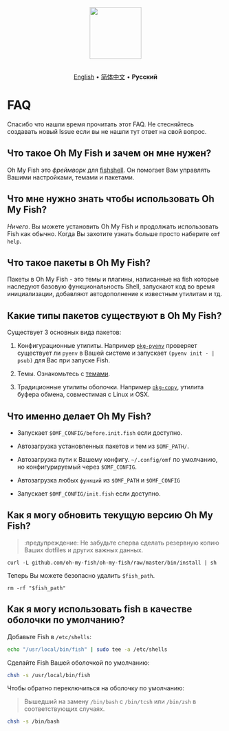 <div align="center">
  <a href="http://github.com/oh-my-fish/oh-my-fish">
    <img width=120px  src="https://cloud.githubusercontent.com/assets/8317250/8510172/f006f0a4-230f-11e5-98b6-5c2e3c87088f.png">
  </a>
</div>

<br>

<p align="center">
  <a href="../en-US/FAQ.md">English</a> &bull;
  <a href="../zh-CN/FAQ.md">简体中文</a> &bull;
  <b>Русский</b>

</p>


# FAQ

Спасибо что нашли время прочитать этот FAQ. Не стесняйтесь создавать новый Issue если вы не нашли тут ответ на свой вопрос.


## Что такое Oh My Fish и зачем он мне нужен?

Oh My Fish это _фреймворк_ для [fishshell](https://fishshell.org). Он помогает Вам управлять Вашими настройками, темами и пакетами.


## Что мне нужно знать чтобы использовать Oh My Fish?

_Ничего_. Вы можете установить Oh My Fish и продолжать использовать Fish как обычно. Когда Вы захотите узнать больше просто наберите `omf help`.


## Что такое пакеты в Oh My Fish?

Пакеты в Oh My Fish - это темы и плагины, написанные на fish которые наследуют базовую функциональность Shell, запускают код во время инициализации, добавляют автодополнение к известным утилитам и тд.


## Какие типы пакетов существуют в Oh My Fish?

Существует 3 основных вида пакетов:

1. Конфигурационные утилиты. Например [`pkg-pyenv`](https://github.com/oh-my-fish/pkg-pyenv) проверяет существует ли `pyenv` в Вашей системе и запускает `(pyenv init - | psub)` для Вас при запуске Fish.

2. Темы. Ознакомьтесь с [темами](https://github.com/oh-my-fish).

3. Традиционные утилиты оболочки. Например [`pkg-copy`](https://github.com/oh-my-fish/pkg-copy), утилита буфера обмена, совместимая с Linux и OSX.


## Что именно делает Oh My Fish?

+ Запускает `$OMF_CONFIG/before.init.fish` если доступно.

+ Автозагрузка установленных пакетов и тем из `$OMF_PATH/`.

+ Автозагрузка пути к Вашему конфигу. `~/.config/omf` по умолчанию, но конфигурируемый через `$OMF_CONFIG`.

+ Автозагрузка любых `функций` из `$OMF_PATH` и `$OMF_CONFIG`

+ Запускает `$OMF_CONFIG/init.fish` если доступно.


## Как я могу обновить текущую версию Oh My Fish?

> :предупреждение: Не забудьте сперва сделать резервную копию Ваших dotfiles и других важных данных.

```
curl -L github.com/oh-my-fish/oh-my-fish/raw/master/bin/install | sh
```

Теперь Вы можете безопасно удалить `$fish_path`.

```fish
rm -rf "$fish_path"
```


## Как я могу использовать fish в качестве оболочки по умолчанию?

Добавьте Fish в `/etc/shells`:

```sh
echo "/usr/local/bin/fish" | sudo tee -a /etc/shells
```

Сделайте Fish Вашей оболочкой по умолчанию:

```sh
chsh -s /usr/local/bin/fish
```

Чтобы обратно переключиться на оболочку по умолчанию:
> Вышедший на замену `/bin/bash` с `/bin/tcsh` или `/bin/zsh` в соответствующих случаях.

```sh
chsh -s /bin/bash
```
